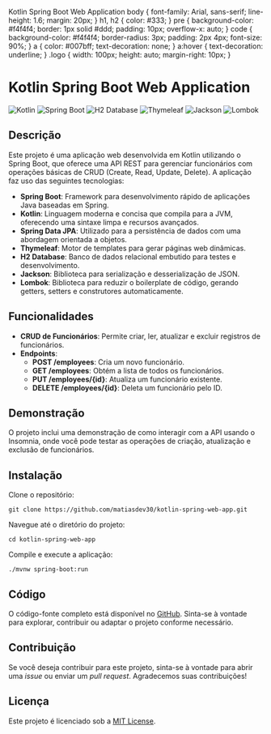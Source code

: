   Kotlin Spring Boot Web Application body { font-family: Arial, sans-serif; line-height: 1.6; margin: 20px; } h1, h2 { color: #333; } pre { background-color: #f4f4f4; border: 1px solid #ddd; padding: 10px; overflow-x: auto; } code { background-color: #f4f4f4; border-radius: 3px; padding: 2px 4px; font-size: 90%; } a { color: #007bff; text-decoration: none; } a:hover { text-decoration: underline; } .logo { width: 100px; height: auto; margin-right: 10px; }

Kotlin Spring Boot Web Application
==================================

![Kotlin](https://kotlinlang.org/assets/images/logos/kotlin/kotlin.svg) 
![Spring Boot](https://spring.io/img/spring-logo.png) 
![H2 Database](https://h2database.com/html/images/h2.png) 
![Thymeleaf](https://www.thymeleaf.org/img/thymeleaf_logo.png) 
![Jackson](https://www.baeldung.com/wp-content/uploads/2019/10/JSON-Jackson.png) 
![Lombok](https://projectlombok.org/images/lombok.png)


Descrição
---------

Este projeto é uma aplicação web desenvolvida em Kotlin utilizando o Spring Boot, que oferece uma API REST para gerenciar funcionários com operações básicas de CRUD (Create, Read, Update, Delete). A aplicação faz uso das seguintes tecnologias:

*   **Spring Boot**: Framework para desenvolvimento rápido de aplicações Java baseadas em Spring.
*   **Kotlin**: Linguagem moderna e concisa que compila para a JVM, oferecendo uma sintaxe limpa e recursos avançados.
*   **Spring Data JPA**: Utilizado para a persistência de dados com uma abordagem orientada a objetos.
*   **Thymeleaf**: Motor de templates para gerar páginas web dinâmicas.
*   **H2 Database**: Banco de dados relacional embutido para testes e desenvolvimento.
*   **Jackson**: Biblioteca para serialização e desserialização de JSON.
*   **Lombok**: Biblioteca para reduzir o boilerplate de código, gerando getters, setters e construtores automaticamente.

Funcionalidades
---------------

*   **CRUD de Funcionários**: Permite criar, ler, atualizar e excluir registros de funcionários.
*   **Endpoints**:
    *   **POST /employees**: Cria um novo funcionário.
    *   **GET /employees**: Obtém a lista de todos os funcionários.
    *   **PUT /employees/{id}**: Atualiza um funcionário existente.
    *   **DELETE /employees/{id}**: Deleta um funcionário pelo ID.

Demonstração
------------

O projeto inclui uma demonstração de como interagir com a API usando o Insomnia, onde você pode testar as operações de criação, atualização e exclusão de funcionários.

Instalação
----------

Clone o repositório:

    git clone https://github.com/matiasdev30/kotlin-spring-web-app.git

Navegue até o diretório do projeto:

    cd kotlin-spring-web-app

Compile e execute a aplicação:

    ./mvnw spring-boot:run

Código
------

O código-fonte completo está disponível no [GitHub](https://github.com/matiasdev30/kotlin-spring-web-app). Sinta-se à vontade para explorar, contribuir ou adaptar o projeto conforme necessário.

Contribuição
------------

Se você deseja contribuir para este projeto, sinta-se à vontade para abrir uma _issue_ ou enviar um _pull request_. Agradecemos suas contribuições!

Licença
-------

Este projeto é licenciado sob a [MIT License](https://opensource.org/licenses/MIT).
